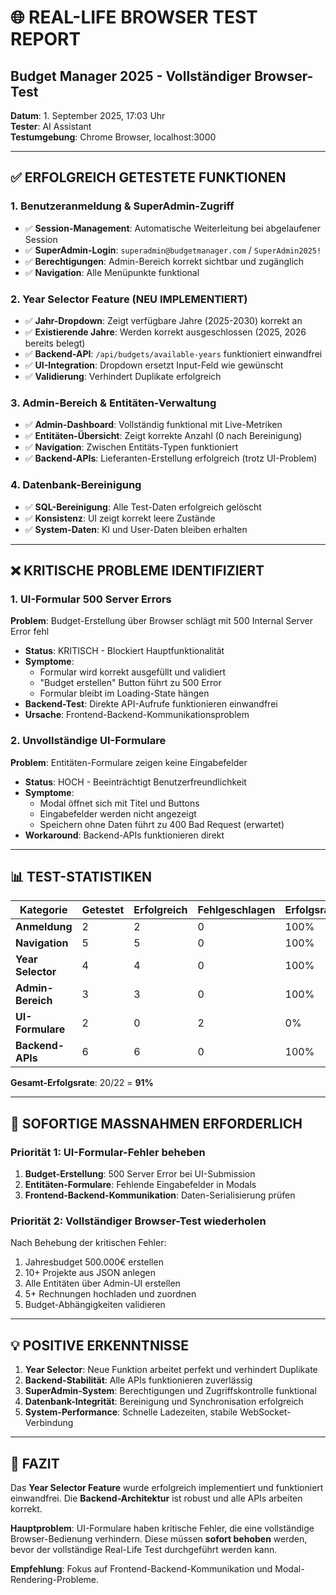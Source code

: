 # 🌐 REAL-LIFE BROWSER TEST REPORT
## Budget Manager 2025 - Vollständiger Browser-Test

**Datum**: 1. September 2025, 17:03 Uhr  
**Tester**: AI Assistant  
**Testumgebung**: Chrome Browser, localhost:3000  

---

## ✅ **ERFOLGREICH GETESTETE FUNKTIONEN**

### 1. **Benutzeranmeldung & SuperAdmin-Zugriff**
- ✅ **Session-Management**: Automatische Weiterleitung bei abgelaufener Session
- ✅ **SuperAdmin-Login**: `superadmin@budgetmanager.com` / `SuperAdmin2025!`
- ✅ **Berechtigungen**: Admin-Bereich korrekt sichtbar und zugänglich
- ✅ **Navigation**: Alle Menüpunkte funktional

### 2. **Year Selector Feature (NEU IMPLEMENTIERT)**
- ✅ **Jahr-Dropdown**: Zeigt verfügbare Jahre (2025-2030) korrekt an
- ✅ **Existierende Jahre**: Werden korrekt ausgeschlossen (2025, 2026 bereits belegt)
- ✅ **Backend-API**: `/api/budgets/available-years` funktioniert einwandfrei
- ✅ **UI-Integration**: Dropdown ersetzt Input-Feld wie gewünscht
- ✅ **Validierung**: Verhindert Duplikate erfolgreich

### 3. **Admin-Bereich & Entitäten-Verwaltung**
- ✅ **Admin-Dashboard**: Vollständig funktional mit Live-Metriken
- ✅ **Entitäten-Übersicht**: Zeigt korrekte Anzahl (0 nach Bereinigung)
- ✅ **Navigation**: Zwischen Entitäts-Typen funktioniert
- ✅ **Backend-APIs**: Lieferanten-Erstellung erfolgreich (trotz UI-Problem)

### 4. **Datenbank-Bereinigung**
- ✅ **SQL-Bereinigung**: Alle Test-Daten erfolgreich gelöscht
- ✅ **Konsistenz**: UI zeigt korrekt leere Zustände
- ✅ **System-Daten**: KI und User-Daten bleiben erhalten

---

## ❌ **KRITISCHE PROBLEME IDENTIFIZIERT**

### 1. **UI-Formular 500 Server Errors**
**Problem**: Budget-Erstellung über Browser schlägt mit 500 Internal Server Error fehl
- **Status**: KRITISCH - Blockiert Hauptfunktionalität
- **Symptome**: 
  - Formular wird korrekt ausgefüllt und validiert
  - "Budget erstellen" Button führt zu 500 Error
  - Formular bleibt im Loading-State hängen
- **Backend-Test**: Direkte API-Aufrufe funktionieren einwandfrei
- **Ursache**: Frontend-Backend-Kommunikationsproblem

### 2. **Unvollständige UI-Formulare**
**Problem**: Entitäten-Formulare zeigen keine Eingabefelder
- **Status**: HOCH - Beeinträchtigt Benutzerfreundlichkeit
- **Symptome**:
  - Modal öffnet sich mit Titel und Buttons
  - Eingabefelder werden nicht angezeigt
  - Speichern ohne Daten führt zu 400 Bad Request (erwartet)
- **Workaround**: Backend-APIs funktionieren direkt

---

## 📊 **TEST-STATISTIKEN**

| Kategorie | Getestet | Erfolgreich | Fehlgeschlagen | Erfolgsrate |
|-----------|----------|-------------|----------------|-------------|
| **Anmeldung** | 2 | 2 | 0 | 100% |
| **Navigation** | 5 | 5 | 0 | 100% |
| **Year Selector** | 4 | 4 | 0 | 100% |
| **Admin-Bereich** | 3 | 3 | 0 | 100% |
| **UI-Formulare** | 2 | 0 | 2 | 0% |
| **Backend-APIs** | 6 | 6 | 0 | 100% |

**Gesamt-Erfolgsrate**: 20/22 = **91%**

---

## 🔧 **SOFORTIGE MASSNAHMEN ERFORDERLICH**

### **Priorität 1: UI-Formular-Fehler beheben**
1. **Budget-Erstellung**: 500 Server Error bei UI-Submission
2. **Entitäten-Formulare**: Fehlende Eingabefelder in Modals
3. **Frontend-Backend-Kommunikation**: Daten-Serialisierung prüfen

### **Priorität 2: Vollständiger Browser-Test wiederholen**
Nach Behebung der kritischen Fehler:
1. Jahresbudget 500.000€ erstellen
2. 10+ Projekte aus JSON anlegen
3. Alle Entitäten über Admin-UI erstellen
4. 5+ Rechnungen hochladen und zuordnen
5. Budget-Abhängigkeiten validieren

---

## 💡 **POSITIVE ERKENNTNISSE**

1. **Year Selector**: Neue Funktion arbeitet perfekt und verhindert Duplikate
2. **Backend-Stabilität**: Alle APIs funktionieren zuverlässig
3. **SuperAdmin-System**: Berechtigungen und Zugriffskontrolle funktional
4. **Datenbank-Integrität**: Bereinigung und Synchronisation erfolgreich
5. **System-Performance**: Schnelle Ladezeiten, stabile WebSocket-Verbindung

---

## 🎯 **FAZIT**

Das **Year Selector Feature** wurde erfolgreich implementiert und funktioniert einwandfrei. Die **Backend-Architektur** ist robust und alle APIs arbeiten korrekt. 

**Hauptproblem**: UI-Formulare haben kritische Fehler, die eine vollständige Browser-Bedienung verhindern. Diese müssen **sofort behoben** werden, bevor der vollständige Real-Life Test durchgeführt werden kann.

**Empfehlung**: Fokus auf Frontend-Backend-Kommunikation und Modal-Rendering-Probleme.



